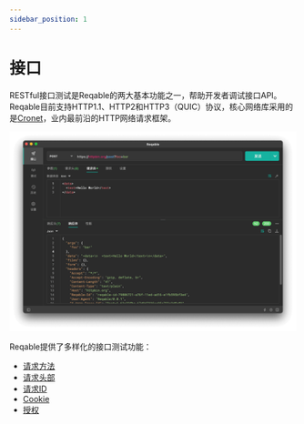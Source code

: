 ```yaml
---
sidebar_position: 1
---
```


# 接口

RESTful接口测试是Reqable的两大基本功能之一，帮助开发者调试接口API。Reqable目前支持HTTP1.1、HTTP2和HTTP3（QUIC）协议，核心网络库采用的是[Cronet](https://chromium.googlesource.com/chromium/src/+/master/components/cronet/)，业内最前沿的HTTP网络请求框架。

![接口界面](../overview/arts/art02.png)

Reqable提供了多样化的接口测试功能：
- [请求方法](method)
- [请求头部](header)
- [请求ID](request_id)
- [Cookie](cookie)
- [授权](authorization)